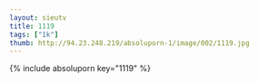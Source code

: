 ```yaml
--- 
layout: sieutv
title: 1119
tags: ["1k"]
thumb: http://94.23.248.219/absoluporn-1/image/002/1119.jpg
---
```

{% include absoluporn key="1119" %} 
